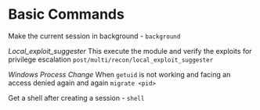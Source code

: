 # Basic Commands

Make the current session in background - `background`

*Local_exploit_suggester* 
This execute the module and verify the exploits for privilege escalation 
```post/multi/recon/local_exploit_suggester```

*Windows Process Change*
When `getuid` is not working and facing an access denied again and again
```migrate <pid>```

Get a shell after creating a session - `shell`